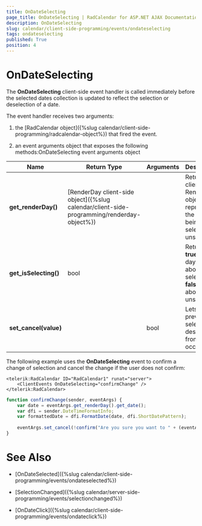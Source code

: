 ```yaml
---
title: OnDateSelecting
page_title: OnDateSelecting | RadCalendar for ASP.NET AJAX Documentation
description: OnDateSelecting
slug: calendar/client-side-programming/events/ondateselecting
tags: ondateselecting
published: True
position: 4
---
```


# OnDateSelecting



The **OnDateSelecting** client-side event handler is called immediately before the selected dates collection is updated to reflect the selection or deselection of a date.


The event handler receives two arguments:

1. the [RadCalendar object]({%slug calendar/client-side-programming/radcalendar-object%}) that fired the event.

1. an event arguments object that exposes the following methods:OnDateSelecting event arguments object


| Name | Return Type | Arguments | Description |
| ------ | ------ | ------ | ------ |
| **get_renderDay()** |[RenderDay client-side object]({%slug calendar/client-side-programming/renderday-object%})||Returns the client-side RenderDay object that represents the day being selected or unselected.|
| **get_isSelecting()** |bool||Returns **true** if the day is about to be selected, **false** if it is about to be unselected.|
| **set_cancel(value)** ||bool|Lets you prevent the selection or deselection from occurring.|

The following example uses the **OnDateSelecting** event to confirm a change of selection and cancel the change if the user does not confirm:

````ASPNET
<telerik:RadCalendar ID="RadCalendar1" runat="server">
    <ClientEvents OnDateSelecting="confirmChange" />
</telerik:RadCalendar>
````
````JavaScript
function confirmChange(sender, eventArgs) {
	var date = eventArgs.get_renderDay().get_date();
	var dfi = sender.DateTimeFormatInfo;
	var formattedDate = dfi.FormatDate(date, dfi.ShortDatePattern);
	
	eventArgs.set_cancel(!confirm("Are you sure you want to " +	(eventArgs.get_isSelecting() ? "select " : "unselect ") + formattedDate + "?"));
}
````


# See Also

 * [OnDateSelected]({%slug calendar/client-side-programming/events/ondateselected%})

 * [SelectionChanged]({%slug calendar/server-side-programming/events/selectionchanged%})

 * [OnDateClick]({%slug calendar/client-side-programming/events/ondateclick%})
